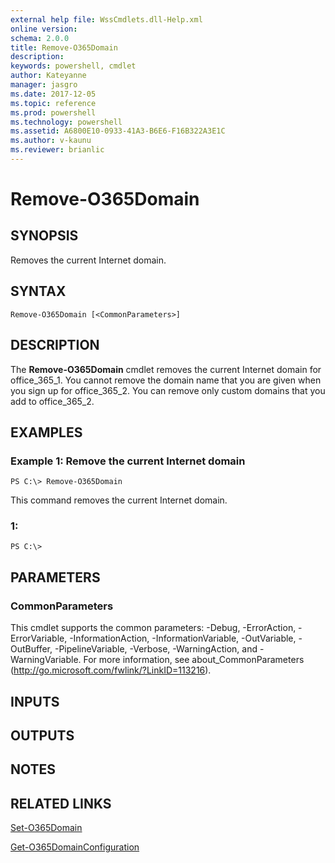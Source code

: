 ```yaml
---
external help file: WssCmdlets.dll-Help.xml
online version: 
schema: 2.0.0
title: Remove-O365Domain
description: 
keywords: powershell, cmdlet
author: Kateyanne
manager: jasgro
ms.date: 2017-12-05
ms.topic: reference
ms.prod: powershell
ms.technology: powershell
ms.assetid: A6800E10-0933-41A3-B6E6-F16B322A3E1C
ms.author: v-kaunu
ms.reviewer: brianlic
---
```


# Remove-O365Domain

## SYNOPSIS
Removes the current Internet domain.

## SYNTAX

```
Remove-O365Domain [<CommonParameters>]
```

## DESCRIPTION
The **Remove-O365Domain** cmdlet removes the current Internet domain for office_365_1.
You cannot remove the domain name that you are given when you sign up for office_365_2.
You can remove only custom domains that you add to office_365_2.

## EXAMPLES

### Example 1: Remove the current Internet domain
```
PS C:\> Remove-O365Domain
```

This command removes the current Internet domain.

### 1:
```
PS C:\>
```

## PARAMETERS

### CommonParameters
This cmdlet supports the common parameters: -Debug, -ErrorAction, -ErrorVariable, -InformationAction, -InformationVariable, -OutVariable, -OutBuffer, -PipelineVariable, -Verbose, -WarningAction, and -WarningVariable. For more information, see about_CommonParameters (http://go.microsoft.com/fwlink/?LinkID=113216).

## INPUTS

## OUTPUTS

## NOTES

## RELATED LINKS

[Set-O365Domain](./Set-O365Domain.md)

[Get-O365DomainConfiguration](./Get-O365DomainConfiguration.md)

